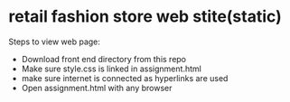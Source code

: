 # retail fashion store web stite(static)

Steps to view web page:
- Download front end directory from this repo
- Make sure style.css is linked in assignment.html
- make sure internet is connected as hyperlinks are used
- Open assignment.html with any browser